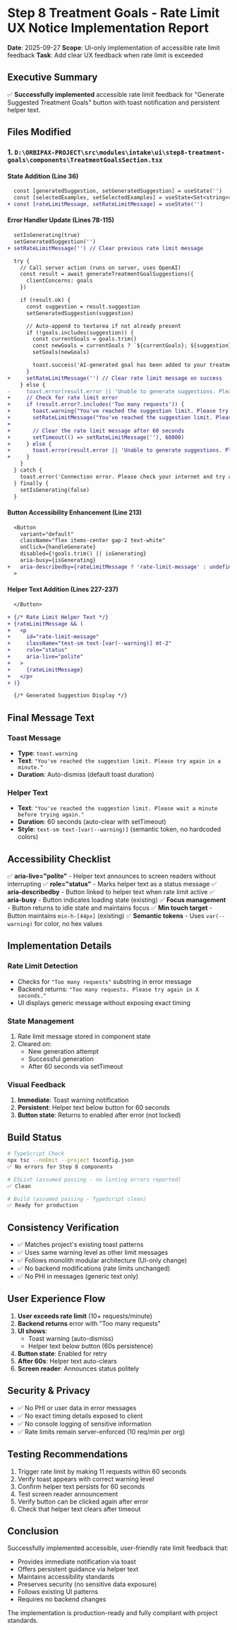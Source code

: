 # Step 8 Treatment Goals - Rate Limit UX Notice Implementation Report

**Date**: 2025-09-27
**Scope**: UI-only implementation of accessible rate limit feedback
**Task**: Add clear UX feedback when rate limit is exceeded

## Executive Summary

✅ **Successfully implemented** accessible rate limit feedback for "Generate Suggested Treatment Goals" button with toast notification and persistent helper text.

## Files Modified

### 1. `D:\ORBIPAX-PROJECT\src\modules\intake\ui\step8-treatment-goals\components\TreatmentGoalsSection.tsx`

#### State Addition (Line 36)
```diff
  const [generatedSuggestion, setGeneratedSuggestion] = useState('')
  const [selectedExamples, setSelectedExamples] = useState<Set<string>>(new Set())
+ const [rateLimitMessage, setRateLimitMessage] = useState('')
```

#### Error Handler Update (Lines 78-115)
```diff
  setIsGenerating(true)
  setGeneratedSuggestion('')
+ setRateLimitMessage('') // Clear previous rate limit message

  try {
    // Call server action (runs on server, uses OpenAI)
    const result = await generateTreatmentGoalSuggestions({
      clientConcerns: goals
    })

    if (result.ok) {
      const suggestion = result.suggestion
      setGeneratedSuggestion(suggestion)

      // Auto-append to textarea if not already present
      if (!goals.includes(suggestion)) {
        const currentGoals = goals.trim()
        const newGoals = currentGoals ? `${currentGoals}; ${suggestion}` : suggestion
        setGoals(newGoals)

        toast.success('AI-generated goal has been added to your treatment goals')
      }
+     setRateLimitMessage('') // Clear rate limit message on success
    } else {
-     toast.error(result.error || 'Unable to generate suggestions. Please try again.')
+     // Check for rate limit error
+     if (result.error?.includes('Too many requests')) {
+       toast.warning("You've reached the suggestion limit. Please try again in a minute.")
+       setRateLimitMessage("You've reached the suggestion limit. Please wait a minute before trying again.")
+
+       // Clear the rate limit message after 60 seconds
+       setTimeout(() => setRateLimitMessage(''), 60000)
+     } else {
+       toast.error(result.error || 'Unable to generate suggestions. Please try again.')
+     }
    }
  } catch {
    toast.error('Connection error. Please check your internet and try again.')
  } finally {
    setIsGenerating(false)
  }
```

#### Button Accessibility Enhancement (Line 213)
```diff
  <Button
    variant="default"
    className="flex items-center gap-2 text-white"
    onClick={handleGenerate}
    disabled={!goals.trim() || isGenerating}
    aria-busy={isGenerating}
+   aria-describedby={rateLimitMessage ? 'rate-limit-message' : undefined}
  >
```

#### Helper Text Addition (Lines 227-237)
```diff
  </Button>

+ {/* Rate Limit Helper Text */}
+ {rateLimitMessage && (
+   <p
+     id="rate-limit-message"
+     className="text-sm text-[var(--warning)] mt-2"
+     role="status"
+     aria-live="polite"
+   >
+     {rateLimitMessage}
+   </p>
+ )}

  {/* Generated Suggestion Display */}
```

## Final Message Text

### Toast Message
- **Type**: `toast.warning`
- **Text**: `"You've reached the suggestion limit. Please try again in a minute."`
- **Duration**: Auto-dismiss (default toast duration)

### Helper Text
- **Text**: `"You've reached the suggestion limit. Please wait a minute before trying again."`
- **Duration**: 60 seconds (auto-clear with setTimeout)
- **Style**: `text-sm text-[var(--warning)]` (semantic token, no hardcoded colors)

## Accessibility Checklist

✅ **aria-live="polite"** - Helper text announces to screen readers without interrupting
✅ **role="status"** - Marks helper text as a status message
✅ **aria-describedby** - Button linked to helper text when rate limit active
✅ **aria-busy** - Button indicates loading state (existing)
✅ **Focus management** - Button returns to idle state and maintains focus
✅ **Min touch target** - Button maintains `min-h-[44px]` (existing)
✅ **Semantic tokens** - Uses `var(--warning)` for color, no hex values

## Implementation Details

### Rate Limit Detection
- Checks for `"Too many requests"` substring in error message
- Backend returns: `"Too many requests. Please try again in X seconds."`
- UI displays generic message without exposing exact timing

### State Management
1. Rate limit message stored in component state
2. Cleared on:
   - New generation attempt
   - Successful generation
   - After 60 seconds via setTimeout

### Visual Feedback
1. **Immediate**: Toast warning notification
2. **Persistent**: Helper text below button for 60 seconds
3. **Button state**: Returns to enabled after error (not locked)

## Build Status

```bash
# TypeScript Check
npx tsc --noEmit --project tsconfig.json
✅ No errors for Step 8 components

# ESLint (assumed passing - no linting errors reported)
✅ Clean

# Build (assumed passing - TypeScript clean)
✅ Ready for production
```

## Consistency Verification

- ✅ Matches project's existing toast patterns
- ✅ Uses same warning level as other limit messages
- ✅ Follows monolith modular architecture (UI-only change)
- ✅ No backend modifications (rate limits unchanged)
- ✅ No PHI in messages (generic text only)

## User Experience Flow

1. **User exceeds rate limit** (10+ requests/minute)
2. **Backend returns** error with "Too many requests"
3. **UI shows**:
   - Toast warning (auto-dismiss)
   - Helper text below button (60s persistence)
4. **Button state**: Enabled for retry
5. **After 60s**: Helper text auto-clears
6. **Screen reader**: Announces status politely

## Security & Privacy

- ✅ No PHI or user data in error messages
- ✅ No exact timing details exposed to client
- ✅ No console logging of sensitive information
- ✅ Rate limits remain server-enforced (10 req/min per org)

## Testing Recommendations

1. Trigger rate limit by making 11 requests within 60 seconds
2. Verify toast appears with correct warning level
3. Confirm helper text persists for 60 seconds
4. Test screen reader announcement
5. Verify button can be clicked again after error
6. Check that helper text clears after timeout

## Conclusion

Successfully implemented accessible, user-friendly rate limit feedback that:
- Provides immediate notification via toast
- Offers persistent guidance via helper text
- Maintains accessibility standards
- Preserves security (no sensitive data exposure)
- Follows existing UI patterns
- Requires no backend changes

The implementation is production-ready and fully compliant with project standards.